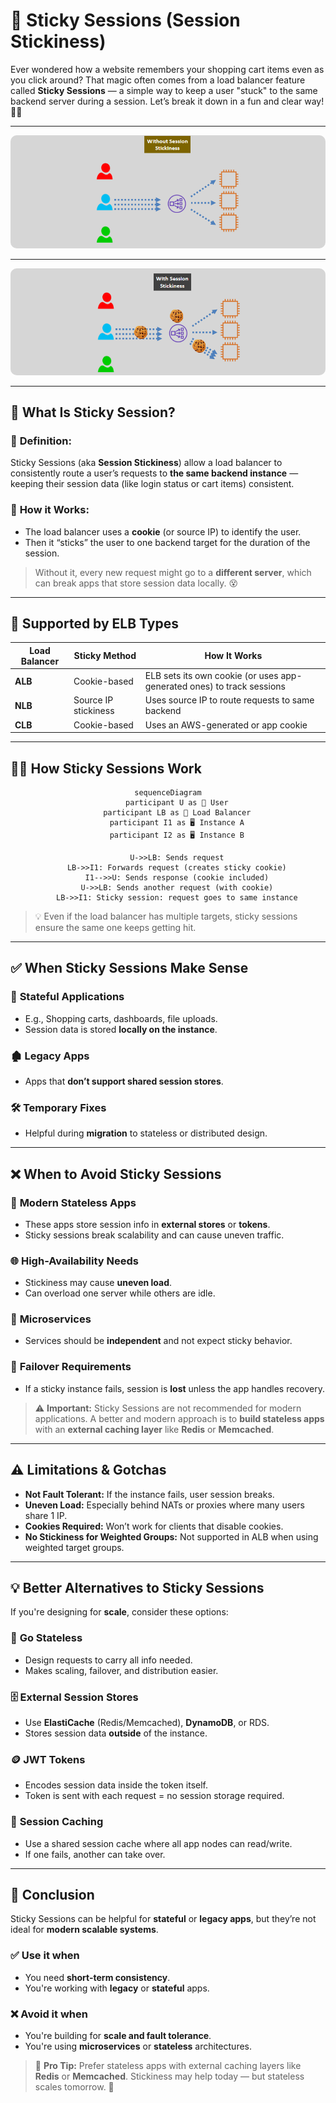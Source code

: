 # **🧲 Sticky Sessions (Session Stickiness)**

Ever wondered how a website remembers your shopping cart items even as you click around? That magic often comes from a load balancer feature called **Sticky Sessions** — a simple way to keep a user "stuck" to the same backend server during a session. Let’s break it down in a fun and clear way! 🧠✨

---

<div style="text-align: center;">
    <img src="images/without-session-stickiness.png" style="border-radius: 10px;" alt="Without Session Stickiness">
</div>

---

<div style="text-align: center;">
    <img src="images/with-session-stickiness.png" style="border-radius: 10px;" alt="With Session Stickiness">
</div>

---

## **🤔 What Is Sticky Session?**

### 📘 **Definition:**

Sticky Sessions (aka **Session Stickiness**) allow a load balancer to consistently route a user’s requests to **the same backend instance** — keeping their session data (like login status or cart items) consistent.

### 🍪 **How it Works:**

- The load balancer uses a **cookie** (or source IP) to identify the user.
- Then it “sticks” the user to one backend target for the duration of the session.

> Without it, every new request might go to a **different server**, which can break apps that store session data locally. 😵

---

## **🧱 Supported by ELB Types**

| Load Balancer | Sticky Method        | How It Works                                                           |
| ------------- | -------------------- | ---------------------------------------------------------------------- |
| **ALB**       | Cookie-based         | ELB sets its own cookie (or uses app-generated ones) to track sessions |
| **NLB**       | Source IP stickiness | Uses source IP to route requests to same backend                       |
| **CLB**       | Cookie-based         | Uses an AWS-generated or app cookie                                    |

---

## **🧙‍♂️ How Sticky Sessions Work**

<div style="text-align: center;">

```mermaid
sequenceDiagram
    participant U as 👤 User
    participant LB as 🧩 Load Balancer
    participant I1 as 🖥️ Instance A
    participant I2 as 🖥️ Instance B

    U->>LB: Sends request
    LB->>I1: Forwards request (creates sticky cookie)
    I1-->>U: Sends response (cookie included)
    U->>LB: Sends another request (with cookie)
    LB->>I1: Sticky session: request goes to same instance
```

</div>

> 💡 Even if the load balancer has multiple targets, sticky sessions ensure the same one keeps getting hit.

---

## **✅ When Sticky Sessions Make Sense**

### 🛒 **Stateful Applications**

- E.g., Shopping carts, dashboards, file uploads.
- Session data is stored **locally on the instance**.

### 🏚️ **Legacy Apps**

- Apps that **don’t support shared session stores**.

### 🛠️ **Temporary Fixes**

- Helpful during **migration** to stateless or distributed design.

---

## **❌ When to Avoid Sticky Sessions**

### 🚀 **Modern Stateless Apps**

- These apps store session info in **external stores** or **tokens**.
- Sticky sessions break scalability and can cause uneven traffic.

### 🌐 **High-Availability Needs**

- Stickiness may cause **uneven load**.
- Can overload one server while others are idle.

### 🧩 **Microservices**

- Services should be **independent** and not expect sticky behavior.

### 🔄 **Failover Requirements**

- If a sticky instance fails, session is **lost** unless the app handles recovery.

> ⚠️ **Important:** Sticky Sessions are not recommended for modern applications. A better and modern approach is to **build stateless apps** with an **external caching layer** like **Redis** or **Memcached**.

---

## **⚠️ Limitations & Gotchas**

- **Not Fault Tolerant:** If the instance fails, user session breaks.
- **Uneven Load:** Especially behind NATs or proxies where many users share 1 IP.
- **Cookies Required:** Won’t work for clients that disable cookies.
- **No Stickiness for Weighted Groups:** Not supported in ALB when using weighted target groups.

---

## **💡 Better Alternatives to Sticky Sessions**

If you're designing for **scale**, consider these options:

### 🧼 **Go Stateless**

- Design requests to carry all info needed.
- Makes scaling, failover, and distribution easier.

### 🗄️ **External Session Stores**

- Use **ElastiCache** (Redis/Memcached), **DynamoDB**, or RDS.
- Stores session data **outside** of the instance.

### 🪙 **JWT Tokens**

- Encodes session data inside the token itself.
- Token is sent with each request = no session storage required.

### 🔁 **Session Caching**

- Use a shared session cache where all app nodes can read/write.
- If one fails, another can take over.

---

## **🎯 Conclusion**

Sticky Sessions can be helpful for **stateful** or **legacy apps**, but they’re not ideal for **modern scalable systems**.

### ✅ Use it when

- You need **short-term consistency**.
- You're working with **legacy** or **stateful** apps.

### ❌ Avoid it when

- You're building for **scale and fault tolerance**.
- You're using **microservices** or **stateless** architectures.

> 🧠 **Pro Tip:** Prefer stateless apps with external caching layers like **Redis** or **Memcached**. Stickiness may help today — but stateless scales tomorrow. 🚀
